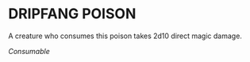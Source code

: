 ﻿---
tags:
  - Item
  - Consumable
name: 'DRIPFANG POISON'
description: 'A creature who consumes this poison takes 2d10 direct magic damage.'
---

# DRIPFANG POISON

A creature who consumes this poison takes 2d10 direct magic damage.

*Consumable*
